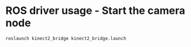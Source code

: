# ROS driver usage - Start the camera node

```shell
roslaunch kinect2_bridge kinect2_bridge.launch
```